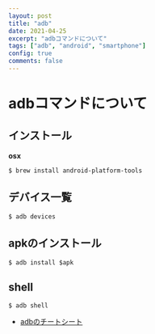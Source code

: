 ```yaml
---
layout: post
title: "adb"
date: 2021-04-25
excerpt: "adbコマンドについて"
tags: ["adb", "android", "smartphone"]
config: true
comments: false
---
```


# adbコマンドについて

## インストール

**osx**

```console
$ brew install android-platform-tools
```

## デバイス一覧

```console
$ adb devices
```

## apkのインストール

```console
$ adb install $apk
```

## shell

```console
$ adb shell
```
 - [adbのチートシート](https://gist.github.com/Pulimet/5013acf2cd5b28e55036c82c91bd56d8)
